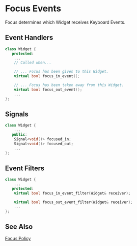 # Focus Events

Focus determines which Widget receives Keyboard Events.

## Event Handlers

```cpp
class Widget {
   protected:
    ...
    // Called when...

    // ... Focus has been given to this Widget.
    virtual bool focus_in_event();

    // ... Focus has been taken away from this Widget.
    virtual bool focus_out_event();
    ...
};
```

## Signals

```cpp
class Widget {
    ...
   public:
    Signal<void()> focused_in;
    Signal<void()> focused_out;
    ...
};
```

## Event Filters

```cpp
class Widget {
    ...
   protected:
    virtual bool focus_in_event_filter(Widget& receiver);

    virtual bool focus_out_event_filter(Widget& receiver);
    ...
};
```

## See Also

[Focus Policy](../focus-policy.md)
